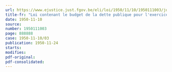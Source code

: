 ```yaml
---
url: https://www.ejustice.just.fgov.be/eli/loi/1950/11/10/1950111003/justel
title-fr: "Loi contenant le budget de la dette publique pour l'exercice 1950"
date: 1950-11-10
source:
number: 1950111003
page: 888888
case: 1950-11-10/03
publication: 1950-11-24
starts:
modifies:
pdf-original:
pdf-consolidated:
---
```


